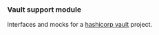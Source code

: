 ### Vault support module

Interfaces and mocks for a [hashicorp vault](https://github.com/hashicorp/vault) project.